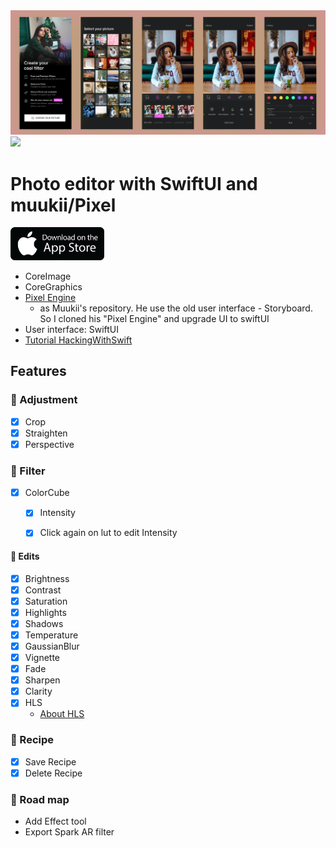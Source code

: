 

<img src=Resources/preview.png width=960/>

<img src=Resources/adjust.png width=240/>

# Photo editor with SwiftUI and muukii/Pixel

[<img src=Resources/app-stoer-black.png width=150/>](https://apps.apple.com/us/app/id1525852224/)

- CoreImage
- CoreGraphics
- [Pixel Engine](https://github.com/muukii/Pixel)
	- as Muukii's repository. He use the old user interface - Storyboard. So I cloned his "Pixel Engine" and upgrade UI to swiftUI
- User interface: SwiftUI
- [Tutorial HackingWithSwift](https://www.hackingwithswift.com/books/ios-swiftui/integrating-core-image-with-swiftui)


## Features

### 🍌 Adjustment

* [x] Crop
* [x] Straighten
* [x] Perspective

### 🍌 Filter
* [x] ColorCube 
	* [x] Intensity
	* [x] Click again on lut to edit Intensity


#### 🍌 Edits

* [x] Brightness
* [x] Contrast
* [x] Saturation
* [x] Highlights
* [x] Shadows
* [x] Temperature
* [x] GaussianBlur
* [x] Vignette 
* [x] Fade
* [x] Sharpen
* [x] Clarity
* [x] HLS
	- [About HLS](https://dzone.com/articles/creating-a-selective-hsl-adjustment-filter-in-core)

### 🍌 Recipe

* [x] Save Recipe
* [x] Delete Recipe

### 🚀 Road map

- Add Effect tool
- Export Spark AR filter
